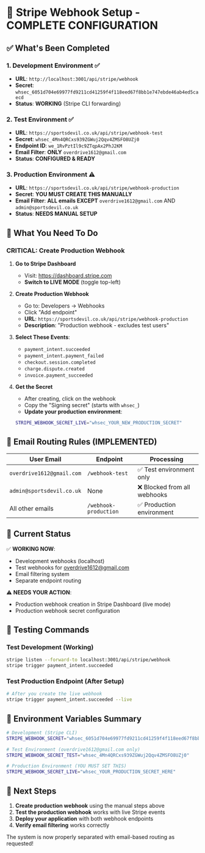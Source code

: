 # 🎯 Stripe Webhook Setup - COMPLETE CONFIGURATION

## ✅ What's Been Completed

### 1. Development Environment ✅
- **URL**: `http://localhost:3001/api/stripe/webhook`
- **Secret**: `whsec_6051d704e69977fd9211cd41259f4f118eed67f8bb1e747ebde46ab4ed5caecd`
- **Status**: **WORKING** (Stripe CLI forwarding)

### 2. Test Environment ✅
- **URL**: `https://sportsdevil.co.uk/api/stripe/webhook-test`
- **Secret**: `whsec_4Mn4QRCxs939ZGWuj2Qqv4ZMSFO8UZj0`
- **Endpoint ID**: `we_1RvPztIl9c9ZTqpAx2PhJ2KM`
- **Email Filter**: **ONLY** `overdrive1612@gmail.com`
- **Status**: **CONFIGURED & READY**

### 3. Production Environment ⚠️
- **URL**: `https://sportsdevil.co.uk/api/stripe/webhook-production`
- **Secret**: **YOU MUST CREATE THIS MANUALLY**
- **Email Filter**: **ALL emails EXCEPT** `overdrive1612@gmail.com` AND `admin@sportsdevil.co.uk`
- **Status**: **NEEDS MANUAL SETUP**

## 🔧 What You Need To Do

### CRITICAL: Create Production Webhook

1. **Go to Stripe Dashboard**
   - Visit: https://dashboard.stripe.com
   - **Switch to LIVE MODE** (toggle top-left)

2. **Create Production Webhook**
   - Go to: Developers → Webhooks
   - Click "Add endpoint"
   - **URL**: `https://sportsdevil.co.uk/api/stripe/webhook-production`
   - **Description**: "Production webhook - excludes test users"
   
3. **Select These Events**:
   - `payment_intent.succeeded`
   - `payment_intent.payment_failed`  
   - `checkout.session.completed`
   - `charge.dispute.created`
   - `invoice.payment_succeeded`

4. **Get the Secret**
   - After creating, click on the webhook
   - Copy the "Signing secret" (starts with `whsec_`)
   - **Update your production environment**:
   ```bash
   STRIPE_WEBHOOK_SECRET_LIVE="whsec_YOUR_NEW_PRODUCTION_SECRET"
   ```

## 📧 Email Routing Rules (IMPLEMENTED)

| User Email | Endpoint | Processing |
|------------|----------|------------|
| `overdrive1612@gmail.com` | `/webhook-test` | ✅ Test environment only |
| `admin@sportsdevil.co.uk` | None | ❌ Blocked from all webhooks |
| All other emails | `/webhook-production` | ✅ Production environment |

## 🚀 Current Status

✅ **WORKING NOW**:
- Development webhooks (localhost)
- Test webhooks for overdrive1612@gmail.com
- Email filtering system
- Separate endpoint routing

⚠️ **NEEDS YOUR ACTION**:
- Production webhook creation in Stripe Dashboard (live mode)
- Production webhook secret configuration

## 🧪 Testing Commands

### Test Development (Working)
```bash
stripe listen --forward-to localhost:3001/api/stripe/webhook
stripe trigger payment_intent.succeeded
```

### Test Production Endpoint (After Setup)
```bash
# After you create the live webhook
stripe trigger payment_intent.succeeded --live
```

## 🔐 Environment Variables Summary

```bash
# Development (Stripe CLI)
STRIPE_WEBHOOK_SECRET="whsec_6051d704e69977fd9211cd41259f4f118eed67f8bb1e747ebde46ab4ed5caecd"

# Test Environment (overdrive1612@gmail.com only)
STRIPE_WEBHOOK_SECRET_TEST="whsec_4Mn4QRCxs939ZGWuj2Qqv4ZMSFO8UZj0"

# Production Environment (YOU MUST SET THIS)
STRIPE_WEBHOOK_SECRET_LIVE="whsec_YOUR_PRODUCTION_SECRET_HERE"
```

## 🎯 Next Steps

1. **Create production webhook** using the manual steps above
2. **Test the production webhook** works with live Stripe events
3. **Deploy your application** with both webhook endpoints
4. **Verify email filtering** works correctly

The system is now properly separated with email-based routing as requested!